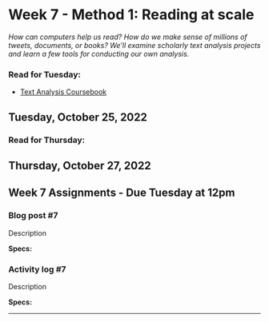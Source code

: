 # Week 7 - Method 1: Reading at scale
*How can computers help us read? How do we make sense of millions of tweets, documents, or books? We’ll examine scholarly text analysis projects and learn a few tools for conducting our own analysis.*

### Read for Tuesday:

* [Text Analysis Coursebook](http://walshbr.com/textanalysiscoursebook/)

## Tuesday, October 25, 2022

### Read for Thursday:

## Thursday, October 27, 2022

## Week 7 Assignments - Due Tuesday at 12pm


### Blog post #7
Description

**Specs:** 

### Activity log #7 
Description

**Specs:** 

--- 